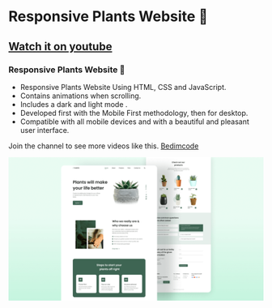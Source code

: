 # Responsive Plants Website 🎍 
## [Watch it on youtube](https://youtu.be/lpzExNZDizI)
### Responsive Plants Website 🎍

- Responsive Plants Website Using HTML, CSS and JavaScript.
- Contains animations when  scrolling.
- Includes a dark and light mode .
- Developed first with the Mobile First methodology, then for desktop.
- Compatible with all mobile devices and with a beautiful and pleasant user interface.

Join the channel to see more videos like this. [Bedimcode](https://www.youtube.com/c/Bedimcode)

![plants website](/preview.png)
